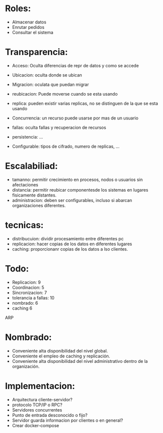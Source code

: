 # Roles:
- Almacenar datos
- Enrutar pedidos
- Consultar el sistema



# Transparencia:
- Acceso: Oculta diferencias de repr de datos y como se accede
- Ubicacion: oculta donde se ubican
- Migracion: oculata que puedan migrar
- reubicacion: Puede moverse cuando se esta usando
- replica: pueden existir varias replicas, no se distinguen de la que se esta usando
- Concurrencia: un recurso puede usarse por mas de un usuario
- fallas: oculta fallas y recuperacion de recursos
- persistencia: ...

- Configurable: tipos de cifrado, numero de replicas, ...

# Escalabiliad:
- tamanno: permitir crecimiento en procesos, nodos o usuarios sin afectaciones
- distancia: permitir reubicar componentesde los sistemas en lugares fisicamente distantes.
- administracion: deben ser configurables, incluso si abarcan organizaciones diferentes.


# tecnicas:
- distribucuion: dividir procesamiento entre diferentes pc
- replicacion: hacer copias de los datos en diferentes lugares
- caching: proporcionanr copias de los datos a lso clientes.



# Todo:
- Replicacion: 9
- Coordinacion: 5
- Sincronizacion: 7
- tolerancia a fallas: 10
- nombrado: 6
- caching 6


ARP





# Nombrado:

- Conveniente alta disponibilidad del nivel global.
- Conveniente el empleo de caching y replicación.
- Conveniente alta disponibilidad del nivel administrativo dentro de la organización.





# Implementacion:
- Arquitectura cliente-servidor?
- protocolo TCP/IP o RPC?
- Servidores concurrentes
- Punto de entrada desconocido o fijo?
- Servidor guarda informacion por clientes o en general?
- Crear docker-compose